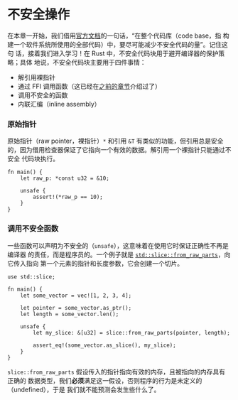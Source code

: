 # 不安全操作

在本章一开始，我们借用[官方文档](unsafe)的一句话，“在整个代码库（code base，指
构建一个软件系统所使用的全部代码）中，要尽可能减少不安全代码的量”。记住这句
话，接着我们进入学习！在 Rust 中，不安全代码块用于避开编译器的保护策略；具体
地说，不安全代码块主要用于四件事情：

* 解引用裸指针
* 通过 FFI 调用函数（这已经在[之前的章节](std_misc/ffi.html)介绍过了）
* 调用不安全的函数
* 内联汇编（inline assembly）

### 原始指针

原始指针（raw pointer，裸指针）`*` 和引用 `&T` 有类似的功能，但引用总是安全
的，因为借用检查器保证了它指向一个有效的数据。解引用一个裸指针只能通过不安全
代码块执行。

```rust,editable
fn main() {
    let raw_p: *const u32 = &10;

    unsafe {
        assert!(*raw_p == 10);
    }
}
```

### 调用不安全函数

一些函数可以声明为不安全的（`unsafe`），这意味着在使用它时保证正确性不再是编译器
的责任，而是程序员的。一个例子就是 [`std::slice::from_raw_parts`]，向它传入指向
第一个元素的指针和长度参数，它会创建一个切片。

```rust,editable
use std::slice;

fn main() {
    let some_vector = vec![1, 2, 3, 4];

    let pointer = some_vector.as_ptr();
    let length = some_vector.len();

    unsafe {
        let my_slice: &[u32] = slice::from_raw_parts(pointer, length);
        
        assert_eq!(some_vector.as_slice(), my_slice);
    }
}
```

`slice::from_raw_parts` 假设传入的指针指向有效的内存，且被指向的内存具有正确的
数据类型，我们**必须**满足这一假设，否则程序的行为是未定义的（undefined），于是
我们就不能预测会发生些什么了。

[unsafe]: https://doc.rust-lang.org/book/ch19-01-unsafe-rust.html
[`std::slice::from_raw_parts`]: https://rustwiki.org/zh-CN/std/slice/fn.from_raw_parts.html
